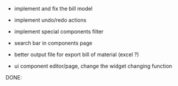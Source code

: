 - implement and fix the bill model

- implement undo/redo actions
- implement special components filter
- search bar in components page

- better output file for export bill of material (excel ?)

- ui component editor/page, change the widget changing function

DONE: